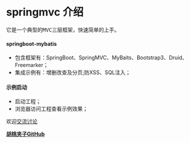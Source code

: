 # springmvc 介绍 #

<pre>它是一个典型的MVC三层框架，快速简单的上手。</pre>

#### springboot-mybatis

+ 包含框架有：SpringBoot、SpringMVC、MyBaits、Bootstrap3、Druid、Freemarker；
+ 集成示例有：增删改查及分页;防XSS、SQL注入；

#### 示例启动
  
+ 启动工程；
+ 浏览器访问工程查看示例效果；

欢迎[交流讨论](http://git.oschina.net/wangxinforme/springboot-freemarker/issues)

<b>[胡桃夹子GitHub](http://git.oschina.net/wangxinforme "Vincent Git@OSC主页")</b>

